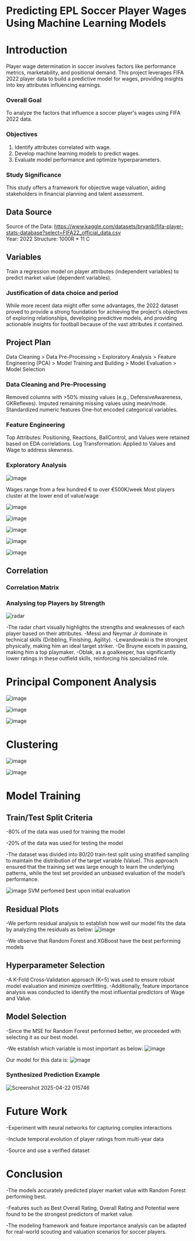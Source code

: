 # Predicting EPL Soccer Player Wages Using Machine Learning Models

# Introduction
Player wage determination in soccer involves factors like performance metrics, marketability, and positional demand. This project leverages FIFA 2022 player data to build a predictive model for wages, providing insights into key attributes influencing earnings.

### Overall Goal
To analyze the factors that influence a soccer player's wages using FIFA 2022 data.

### Objectives
1. Identify attributes correlated with wage.
2. Develop machine learning models to predict wages.
3. Evaluate model performance and optimize hyperparameters.

### Study Significance
This study offers a framework for objective wage valuation, aiding stakeholders in financial planning and talent assessment.
   
## Data Source
Source of the Data: https://www.kaggle.com/datasets/bryanb/fifa-player-stats-database?select=FIFA22_official_data.csv   
Year: 2022
Structure:  1000R * 11 C

## Variables
Train a regression model on player attributes (independent variables) to predict market value (dependent variables).

### Justification of data choice and period
While more recent data might offer some advantages, the 2022 dataset proved to provide a strong foundation for achieving the project's objectives of exploring relationships, developing predictive models, and providing actionable insights for football because of the vast attributes it contained.


## Project Plan
Data Cleaning > Data Pre-Processing > Exploratory Analysis > Feature Engineering (PCA) > Model Training and Building > Model Evaluation > Model Selection

### Data Cleaning and Pre-Processing
Removed columns with >50% missing values (e.g., DefensiveAwareness, GKReflexes).
Imputed remaining missing values using mean/mode.
Standardized numeric features 
One-hot encoded categorical variables.

### Feature Engineering
Top Attributes: Positioning, Reactions, BallControl, and Values were retained based on EDA correlations.
Log Transformation: Applied to Values and Wage to address skewness.


### Exploratory Analysis

![image](https://github.com/user-attachments/assets/57683155-3951-4e6f-bf56-02e8d388d6c9)

Wages range from a few hundred € to over €500K/week
Most players cluster at the lower end of value/wage

![image](https://github.com/user-attachments/assets/fd339684-3131-450d-adc4-5a8326869949)

![image](https://github.com/user-attachments/assets/19cdc0cf-faa4-4d13-882d-1d864538c5b4)

![image](https://github.com/user-attachments/assets/06084b62-c40a-485e-bc48-a52c3e22f8bd)

![image](https://github.com/user-attachments/assets/1f003b7c-ed7a-4fb4-af8c-23afbfe24190)

![image](https://github.com/user-attachments/assets/6f2660bd-a840-4a1e-984f-4301aaa7f542)


## Correlation 

### Correlation Matrix


### Analysing top Players by Strength
![radar](https://github.com/user-attachments/assets/87ebb238-3f89-4247-9ee4-64162f2416ff)

-The radar chart visually highlights the strengths and weaknesses of each player based on their attributes.
-Messi and Neymar Jr dominate in technical skills (Dribbling, Finishing, Agility).
-Lewandowski is the strongest physically, making him an ideal target striker.
-De Bruyne excels in passing, making him a top playmaker.
-Oblak, as a goalkeeper, has significantly lower ratings in these outfield skills, reinforcing his specialized role.


# Principal Component Analysis
![image](https://github.com/user-attachments/assets/bc7936d7-5406-4669-8949-eb71e76debec)

![image](https://github.com/user-attachments/assets/0ff31dd4-cf76-45f4-8ec9-76a64aae5c02)

![image](https://github.com/user-attachments/assets/5fc27a27-de35-4d50-bb50-7c1bb8341569)


# Clustering

![image](https://github.com/user-attachments/assets/10ec0fb4-ecd7-4762-a912-b7b02d859512)

![image](https://github.com/user-attachments/assets/ebbe0a7e-f2de-4523-9a1f-9a31007a927f)


# Model Training

## Train/Test Split Criteria

-80% of the data was used for training the model

-20% of the data was used for testing the model

-The dataset was divided into 80/20 train-test split using stratified sampling to maintain the distribution of the target variable (Value). This approach ensured that the training set was large enough to learn the underlying patterns, while the test set provided an unbiased evaluation of the model’s performance.


![image](https://github.com/user-attachments/assets/95cdf421-44a2-4533-9ee9-561c5ff47288)
SVM perfomed best upon initial evaluation


## Residual Plots
-We perform residual analysis to establish how well our model fits the data by analyzing the residuals as below:
![image](https://github.com/user-attachments/assets/f1612a92-10e7-41a5-a076-66279eda7ab0)

-We observe that Random Forest and XGBoost have the best performing models 

## Hyperparameter Selection
-A K-Fold Cross-Validation approach (K=5) was used to ensure robust model evaluation and minimize overfitting.
-Additionally, feature importance analysis was conducted to identify the most influential predictors of Wage and Value.

## Model Selection
-Since the MSE for Random Forest performed better, we proceeded with selecting it as our best model.

-We establish which variable is most important as below:
![image](https://github.com/user-attachments/assets/0dffd696-851e-4c00-8f6d-d6cdc2eb3310)


Our model for this data is:
![image](https://github.com/user-attachments/assets/ba340fc3-bda5-4c4c-ab1e-246b34a34c9d)

### Synthesized Prediction Example

![Screenshot 2025-04-22 015746](https://github.com/user-attachments/assets/b96ceaed-aa2d-427b-8aaa-537ad2a404d8)



# Future Work
-Experiment with neural networks for capturing complex interactions

-Include temporal evolution of player ratings from multi-year data

-Source and use a verified dataset


# Conclusion

-The models accurately predicted player market value with Random Forest performing best.

-Features such as Best Overall Rating, Overall Rating and  Potential were found to be the strongest predictors of market value.

-The modeling framework and feature importance analysis can be adapted for real-world scouting and valuation scenarios for soccer players.



























